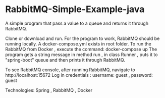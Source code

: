 # RabbitMQ-Simple-Example-java
A simple program that pass a value to a queue and returns it through RabbitMQ.

Clone or download and run.
For the program to work, RabbitMQ should be running locally. A docker-compose.yml exists in root folder.
To run the RabbitMQ from Docker , execute the command: docker-compose up
The program gets a string message in method run , in class Runner , puts it to "spring-boot" queue and then prints it through RabbitMQ.

To see RabbitMQ console, after running RabbitMQ, navigate to http://localhost:15672
Log in credentials :  username: guest , password: guest


Technologies: Spring , RabbitMQ , Docker

